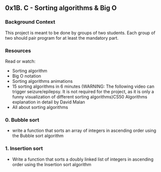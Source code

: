 ## 0x1B. C - Sorting algorithms & Big O

### Background Context
This project is meant to be done by groups of two students. Each group of two should pair program for at least the mandatory part.



### Resources 
Read or watch:

* Sorting algorithm
* Big O notation
* Sorting algorithms animations
* 15 sorting algorithms in 6 minutes (WARNING: The following video can trigger seizure/epilepsy. It is not required for the project, as it is only a funny visualization of different sorting algorithms)CS50 Algorithms explanation in detail by David Malan
* All about sorting algorithms

### 0. Bubble sort
* write a function that sorts an array of integers in ascending order using the Bubble sort algorithm

### 1. Insertion sort
* Write a function that sorts a doubly linked list of integers in ascending order using the Insertion sort algorithm
